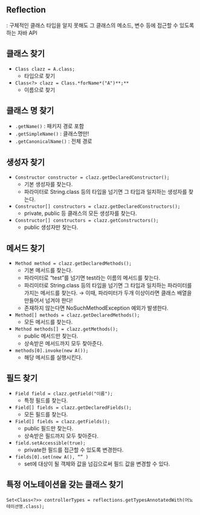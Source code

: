 ## Reflection

: 구체적인 클래스 타입을 알지 못해도 그 클래스의 메소드, 변수 등에 접근할 수 있도록 하는 자바 API

## 클래스 찾기

- `Class clazz = A.class;`
    - 타입으로 찾기
- `Class<?> clazz = Class.*forName*("A")**;**`
    - 이름으로 찾기

## 클래스 명 찾기

- `.getName()` : 패키지 경로 포함
- `.getSimpleName()` : 클래스명만!
- `.getCanonicalName()` : 전체 경로

## 생성자 찾기

- `Constructor constructor = clazz.getDeclaredConstructor();`
    - 기본 생성자를 찾는다.
    - 파라미터로 String.class 등의 타입을 넘기면 그 타입과 일치하는 생성자를 찾는다.
- `Constructor[] constructors = clazz.getDeclaredConstructors();`
    - private, public 등 클래스의 모든 생성자를 찾는다.
- `Constructor[] constructors = clazz.getConstructors();`
    - public 생성자만 찾는다.

## 메서드 찾기

- `Method method = clazz.getDeclaredMethods();`
    - 기본 메서드를 찾는다.
    - 파라미터로 “test”를 넘기면 test라는 이름의 메서드를 찾는다.
    - 파리미터로 String.class 등의 타입을 넘기면 그 타입과 일치하는 파라미터를 가지는 메서드를 찾는다. → 이때, 파라미터가 두개 이상이라면 클래스 배열을 만들어서 넘겨야 한다!
    - 존재하지 않는다면 NoSuchMethodException 예외가 발생한다.
- `Method[] methods = clazz.getDeclaredMethods();`
    - 모든 메서드를 찾는다.
- `Method methods[] = clazz.getMethods();`
    - public 메서드만 찾는다.
    - 상속받은 메서드까지 모두 찾아준다.
- `methods[0].invoke(new A());`
    - 해당 메서드를 실행시킨다.

## 필드 찾기

- `Field field = clazz.getField("이름");`
    - 특정 필드를 찾는다.
- `Field[] fields = clazz.getDeclaredFields();`
    - 모든 필드를 찾는다.
- `Field[] fields = clazz.getFields();`
    - public 필드만 찾는다.
    - 상속받은 필드까지 모두 찾아준다.
- `field.setAccessible(true);`
    - private한 필드를 접근할 수 있도록 변경한다.
- `fields[0].set(new A(), “” )`
    - set에 대상이 될 객체와 값을 넘김으로써 필드 값을 변경할 수 있다.

## 특정 어노테이션을 갖는 클래스 찾기

`Set<Class<?>> controllerTypes = reflections.getTypesAnnotatedWith(어노테이션명.class);`

